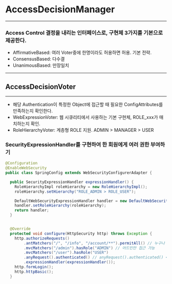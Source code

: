 # AccessDecisionManager

* * *

### Access Control 결정을 내리는 인터페이스로, 구현체 3가지를 기본으로 제공한다.
- AffirmativeBased: 여러 Voter중에 한명이라도 허용하면 허용. 기본 전략.
- ConsensusBased: 다수결
- UnanimousBased: 만장일치

* * * 

## AccessDecisionVoter

* * *

- 해당 Authentication이 특정한 Object에 접근할 때 필요한 ConfigAttributes를 만족하는지 확인한다.
- WebExpressionVoter: 웹 시큐리티에서 사용하는 기본 구현체, ROLE_xxx가 매치하는지 확인.
- RoleHierarchyVoter: 계층형 ROLE 지원. ADMIN > MANAGER > USER

### SecurityExpressionHandler를 구현하여 한 회원에게 여러 권한 부여하기
~~~ java
@Configuration
@EnableWebSecurity
public class SpringConfig extends WebSecurityConfigurerAdapter {

  public SecurityExpressionHandler expressionHandler() {
    RoleHierarchyImpl roleHierarchy = new RoleHierarchyImpl();
    roleHierarchy.setHierarchy("ROLE_ADMIN > ROLE_USER");

    DefaultWebSecurityExpressionHandler handler = new DefaultWebSecurityExpressionHandler();
    handler.setRoleHierarchy(roleHierarchy);
    return handler;
  }


  @Override
  protected void configure(HttpSecurity http) throws Exception {
    http.authorizeRequests()
        .antMatchers("/", "/info", "/account/**").permitAll() // 누구나 접근 가능
        .mvcMatchers("/admin").hasRole("ADMIN") // 어드민만 접근 가능
        .mvcMatchers("/user").hasRole("USER")
        .anyRequest().authenticated() // anyRequest().authenticated() <- 그 외 인증만 하면 접근 가능
        .expressionHandler(expressionHandler());
    http.formLogin();
    http.httpBasic();
  }
